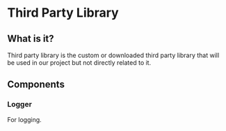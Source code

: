 # Third Party Library

## What is it?
Third party library is the custom or downloaded third party library that will be used in
    our project but not directly related to it.
    
## Components

### Logger
For logging. 
